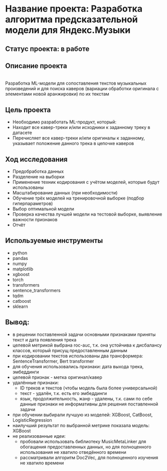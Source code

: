 # Название проекта: Разработка алгоритма предсказательной модели для Яндекс.Музыки
## Статус проекта: в работе
## Описание проекта
<br>Разработка ML-модели для сопоставления текстов музыкальных произведений и для поиска каверов (вариации обработки оригинала с элементами новой аранжировки) по их текстам
## Цель проекта
- Необходимо разработать ML-продукт, который:
 - Находит все кавер-треки и/или исходники к заданному треку в датасете
 - Перечисляет все кавер-треки и/или оригиналы к заданному, указывает положение данного трека в цепочке каверов
## Ход исследования
- Предобработка данных
- Разделение на выборки
- Применение техник кодирования с учётом моделей, которые будут использованы
- Масштабирование данных (при необходимости)
- Обучение трёх моделей на тренировочной выборке (подбор гиперпараметров)
- Выбор оптимальной модели
- Проверка качества лучшей модели на тестовой выборке, выявление важности признаков
- Отчёт
## Используемые инструменты
- python
- pandas
- numpy
- matplotlib
- xgboost
- torch
- transformers
- sentence_transformers
- tqdm
- catboost
- sklearn
## Вывод:
- в решении поставленной задачи основными признаками приняты текст и дата появления трека
- целевой метрикой выбрана roc-auc, т.к. она устойчива к дисбалансу классов, который присущ предоставленным данным
- при кодировании текстов использованы два трансформера: SentenceTransformer, Bert transformer
- для обучения использовались признаки: дата выхода трека, эмбеддинги
- целевой признак - метка оригинал/кавер
- удалённые признаки: 
  - ID треков и текстов (чтобы модель была более универсальной)
  - текст - удалён, т.к. есть его эмбеддинги
  - язык, продолжительность, жанр - удалены, т.к. сами по себе данные признаки не информативны для решения поставленной задачи
- при обучении выбирали лучшую из моделей: XGBoost, CatBoost, LogisticRegression
- наилучший результат по выбранной метрике показала модель: XGBoost
- не реализованные идеи:
  - пробовали использовать библиотеку MusicMetaLinker для обогащения предоставленных данных, но для полноценного использования не хватило отведённого времени
  - рассматривали алгоритм Doc2Vec, для полноценного изучения не хватило времени
